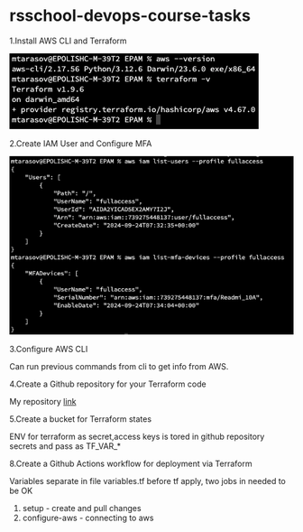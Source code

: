 # rsschool-devops-course-tasks
1.Install AWS CLI and Terraform

![plot](./images/lesson1/versions_tf_aws.png)

2.Create IAM User and Configure MFA

![plot](./images/lesson1/mfa_access.png)

3.Configure AWS CLI

Can run previous commands from cli to get info from AWS.

4.Create a Github repository for your Terraform code

My repository  [link](https://github.com/NikStormov/rsschool-devops-course-tasks)

5.Create a bucket for Terraform states

ENV for terraform as secret,access keys is tored in github repository secrets and pass as TF_VAR_*

8.Create a Github Actions workflow for deployment via Terraform

Variables separate in file variables.tf
before tf apply, two jobs in needed to be OK
1. setup - create and pull changes
2. configure-aws - connecting to aws
